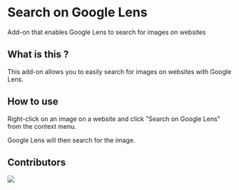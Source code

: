 # Search on Google Lens
Add-on that enables Google Lens to search for images on websites

## What is this ?
This add-on allows you to easily search for images on websites with Google Lens.

## How to use
Right-click on an image on a website and click "Search on Google Lens" from the context menu.

Google Lens will then search for the image.

## Contributors
<a href="https://github.com/typeling1578/Search-on-Google-Lens/graphs/contributors">
  <img src="https://contrib.rocks/image?repo=typeling1578/Search-on-Google-Lens" />
</a>
